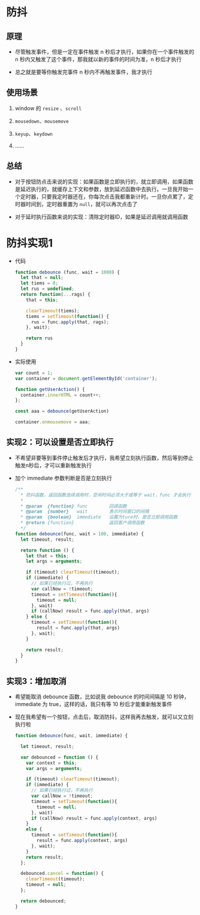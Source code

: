 # 防抖

## 原理

  - 尽管触发事件，但是一定在事件触发 n 秒后才执行，如果你在一个事件触发的 n 秒内又触发了这个事件，那我就以新的事件的时间为准，n 秒后才执行

  - 总之就是要等你触发完事件 n 秒内不再触发事件，我才执行

## 使用场景

  1.  window 的 `resize` 、`scroll`

  2.  `mousedown`、`mousemove`

  3.  `keyup`、`keydown`

  4.  ……

## 总结

  - 对于按钮防点击来说的实现：如果函数是立即执行的，就立即调用，如果函数是延迟执行的，就缓存上下文和参数，放到延迟函数中去执行。一旦我开始一个定时器，只要我定时器还在，你每次点击我都重新计时。一旦你点累了，定时器时间到，定时器重置为 `null`，就可以再次点击了

  - 对于延时执行函数来说的实现：清除定时器ID，如果是延迟调用就调用函数

# 防抖实现1

  - 代码

    ```javascript
    function debounce (func, wait = 1000) {
      let that = null;
      let tiems = 0;
      let rus = undefined;
      return function(...rags) {
        that = this;

        clearTimeout(tiems);
        tiems = setTimeout(function() {
          rus = func.apply(that, rags);
        }, wait);

        return rus
      }
    }
    ```

  - 实际使用

    ```javascript
    var count = 1;
    var container = document.getElementById('container');

    function getUserAction() {
      container.innerHTML = count++;
    };

    const aaa = debounce(getUserAction)

    container.onmousemove = aaa;
    ```

## 实现2：可以设置是否立即执行

  - 不希望非要等到事件停止触发后才执行，我希望立刻执行函数，然后等到停止触发n秒后，才可以重新触发执行

  - 加个 immediate 参数判断是否是立刻执行

    ```javascript
    /**
      * 防抖函数，返回函数连续调用时，空闲时间必须大于或等于 wait，func 才会执行
      *
      * @param  {function} func        回调函数
      * @param  {number}   wait        表示时间窗口的间隔
      * @param  {boolean}  immediate   设置为ture时，是否立即调用函数
      * @return {function}             返回客户调用函数
      */
    function debounce(func, wait = 100, immediate) {
      let timeout, result;

      return function () {
        let that = this;
        let args = arguments;

        if (timeout) clearTimeout(timeout);
        if (immediate) {
          // 如果已经执行过，不再执行
          var callNow = !timeout;
          timeout = setTimeout(function(){
            timeout = null;
          }, wait)
          if (callNow) result = func.apply(that, args)
        } else {
          timeout = setTimeout(function(){
            result = func.apply(that, args)
          }, wait);
        }

        return result;
      }
    }
    ```

## 实现3：增加取消

  - 希望能取消 debounce 函数，比如说我 debounce 的时间间隔是 10 秒钟，immediate 为 true，这样的话，我只有等 10 秒后才能重新触发事件

  - 现在我希望有一个按钮，点击后，取消防抖，这样我再去触发，就可以又立刻执行啦

    ```javascript
    function debounce(func, wait, immediate) {

      let timeout, result;

      var debounced = function () {
        var context = this;
        var args = arguments;

        if (timeout) clearTimeout(timeout);
        if (immediate) {
          // 如果已经执行过，不再执行
          var callNow = !timeout;
          timeout = setTimeout(function(){
            timeout = null;
          }, wait)
          if (callNow) result = func.apply(context, args)
        }
        else {
          timeout = setTimeout(function(){
            result = func.apply(context, args)
          }, wait);
        }
        return result;
      };

      debounced.cancel = function() {
        clearTimeout(timeout);
        timeout = null;
      };

      return debounced;
    }
    ```
